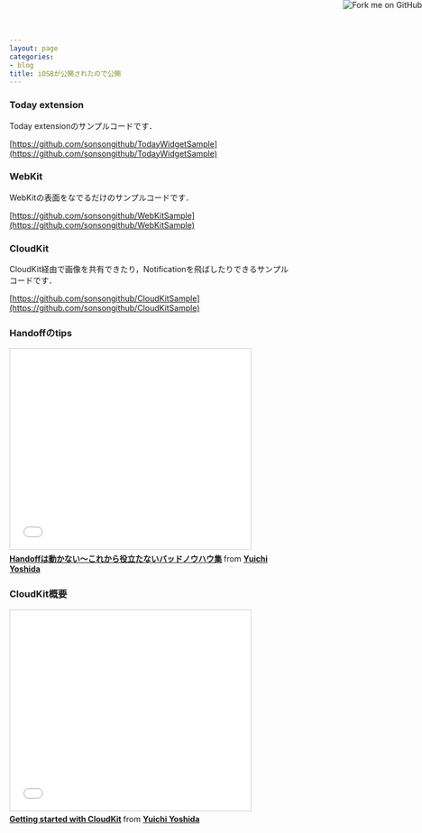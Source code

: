 ```yaml
---
layout: page
categories:
- blog
title: iOS8が公開されたので公開
---
```


<a href="https://github.com/sonsongithub"><img style="position: absolute; top: 0; right: 0; border: 0;" src="https://camo.githubusercontent.com/365986a132ccd6a44c23a9169022c0b5c890c387/68747470733a2f2f73332e616d617a6f6e6177732e636f6d2f6769746875622f726962626f6e732f666f726b6d655f72696768745f7265645f6161303030302e706e67" alt="Fork me on GitHub" data-canonical-src="https://s3.amazonaws.com/github/ribbons/forkme_right_red_aa0000.png"></a>

### Today extension

Today extensionのサンプルコードです．

[https://github.com/sonsongithub/TodayWidgetSample](https://github.com/sonsongithub/TodayWidgetSample)

### WebKit

WebKitの表面をなでるだけのサンプルコードです．

[https://github.com/sonsongithub/WebKitSample](https://github.com/sonsongithub/WebKitSample)

### CloudKit

CloudKit経由で画像を共有できたり，Notificationを飛ばしたりできるサンプルコードです．

[https://github.com/sonsongithub/CloudKitSample](https://github.com/sonsongithub/CloudKitSample)

### Handoffのtips

<iframe src="//www.slideshare.net/slideshow/embed_code/39221286" width="427" height="356" frameborder="0" marginwidth="0" marginheight="0" scrolling="no" style="border:1px solid #CCC; border-width:1px; margin-bottom:5px; max-width: 100%;" allowfullscreen> </iframe> <div style="margin-bottom:5px"> <strong> <a href="https://www.slideshare.net/yoshidayuichi1/01-39221286" title="Handoffは動かない〜これから役立たないバッドノウハウ集" target="_blank">Handoffは動かない〜これから役立たないバッドノウハウ集</a> </strong> from <strong><a href="http://www.slideshare.net/yoshidayuichi1" target="_blank">Yuichi Yoshida</a></strong> </div>

### CloudKit概要

<iframe src="//www.slideshare.net/slideshow/embed_code/39221344" width="427" height="356" frameborder="0" marginwidth="0" marginheight="0" scrolling="no" style="border:1px solid #CCC; border-width:1px; margin-bottom:5px; max-width: 100%;" allowfullscreen> </iframe> <div style="margin-bottom:5px"> <strong> <a href="https://www.slideshare.net/yoshidayuichi1/getting-started-with-cloudkit" title="Getting started with CloudKit" target="_blank">Getting started with CloudKit</a> </strong> from <strong><a href="http://www.slideshare.net/yoshidayuichi1" target="_blank">Yuichi Yoshida</a></strong> </div>